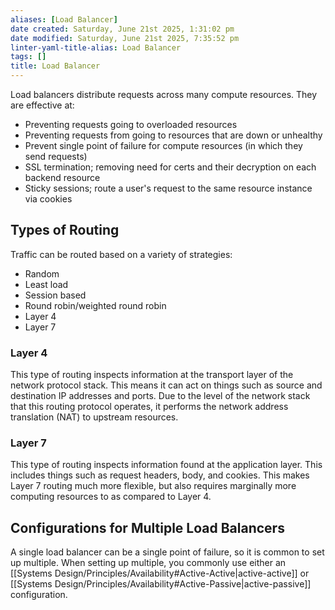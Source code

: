 ```yaml
---
aliases: [Load Balancer]
date created: Saturday, June 21st 2025, 1:31:02 pm
date modified: Saturday, June 21st 2025, 7:35:52 pm
linter-yaml-title-alias: Load Balancer
tags: []
title: Load Balancer
---
```


Load balancers distribute requests across many compute resources. They are effective at:

- Preventing requests going to overloaded resources
- Preventing requests from going to resources that are down or unhealthy
- Prevent single point of failure for compute resources (in which they send requests)
- SSL termination; removing need for certs and their decryption on each backend resource
- Sticky sessions; route a user's request to the same resource instance via cookies

## Types of Routing

Traffic can be routed based on a variety of strategies:

- Random
- Least load
- Session based
- Round robin/weighted round robin
- Layer 4
- Layer 7

### Layer 4

This type of routing inspects information at the transport layer of the network protocol stack. This means it can act on things such as source and destination IP addresses and ports. Due to the level of the network stack that this routing protocol operates, it performs the network address translation (NAT) to upstream resources.

### Layer 7

This type of routing inspects information found at the application layer. This includes things such as request headers, body, and cookies. This makes Layer 7 routing much more flexible, but also requires marginally more computing resources to as compared to Layer 4.

## Configurations for Multiple Load Balancers

A single load balancer can be a single point of failure, so it is common to set up multiple. When setting up multiple, you commonly use either an [[Systems Design/Principles/Availability#Active-Active|active-active]] or [[Systems Design/Principles/Availability#Active-Passive|active-passive]] configuration.
